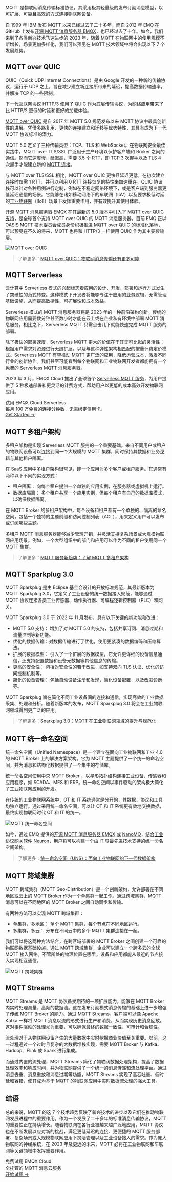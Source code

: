 MQTT 是物联网消息传输标准协议，其采用极其轻量级的发布订阅消息模型，以可扩展、可靠且高效的方式连接物联网设备。

自 1999 年 IBM 发布 MQTT 以来已经过去了二十多年，而自 2012 年 EMQ 在 GitHub 上发布[开源 MQTT 消息服务器 EMQX](https://github.com/emqx/emqx)，也已经过去了十年。如今，我们来到了各类新兴技术飞速进步的 2023 年，随着 MQTT 在物联网中的使用规模不断增长，场景更加多样化，我们可以预见在 MQTT 技术领域中将会出现以下 7 个发展趋势。

## MQTT over QUIC

QUIC（Quick UDP Internet Connections）是由 Google 开发的一种新的传输协议，运行于 UDP 之上，旨在减少建立新连接所带来的延迟，提高数据传输速率，并解决 TCP 的一些限制。

下一代互联网协议 HTTP/3 使用了 QUIC 作为底层传输协议，为网络应用带来了比 HTTP/2 更低的时延和更好的加载体验。

[MQTT over QUIC](https://www.emqx.com/zh/blog/mqtt-over-quic) 是自 2017 年 MQTT 5.0 规范发布以来 MQTT 协议中最具创新性的进展。凭借多路复用、更快的连接建立和迁移等优势特性，其具有成为下一代 MQTT 协议标准的潜力。

MQTT 5.0 定义了三种传输类型：TCP、TLS 和 WebSocket。在物联网安全最佳实践中，MQTT over TLS/SSL 广泛用于生产环境以保护客户端和 Broker 之间的通信。然而它速度慢、延迟高，需要 3.5 个 RTT，即 TCP 3 次握手以及 TLS 4 次握手才能建立新的 [MQTT 连接](https://www.emqx.com/zh/blog/how-to-set-parameters-when-establishing-an-mqtt-connection)。

与 MQTT over TLS/SSL 相比，MQTT over QUIC 更快且延迟更低，在初次建立连接时仅需 1 RTT，并可以利用 0 RTT 连接恢复的特性来加速重连。QUIC 协议栈可以针对各种用例进行定制，例如在不稳定网络环境下，或是客户端到服务器更低延迟通信的场景。它能够在诸如移动网络下的车联网（IoV）以及要求极低时延的[工业物联网](https://www.emqx.com/zh/blog/iiot-explained-examples-technologies-benefits-and-challenges)（IIoT）场景下发挥重要作用，并有效提升其使用体验。

开源 MQTT 消息服务器 EMQX 在其最新的 [5.0 版本](https://www.emqx.com/zh/blog/tag/emqx-5-0-%E4%BA%A7%E5%93%81%E8%A7%A3%E8%AF%BB)中引入了 [MQTT over QUIC 支持](https://www.emqx.com/zh/blog/mqtt-over-quic)，是全球首个支持 MQTT over QUIC 的 MQTT 消息服务器。目前 EMQ 正以 OASIS MQTT 技术委员会成员身份积极推进 MQTT over QUIC 的标准化落地，可以预见在不久的将来，MQTT 也将和 HTTP/3 一样使用 QUIC 作为其主要传输层。

![MQTT over QUIC](https://assets.emqx.com/images/a172e1693e8b7c86ec51e5d69936a802.png)

> 了解更多：[MQTT over QUIC：物联网消息传输还有更多可能](https://www.emqx.com/zh/blog/mqtt-over-quic)

## MQTT Serverless

云计算中 Serverless 模式的兴起标志着应用的设计、开发、部署和运行方式发生了突破性的范式转变。这种模式下开发者将能够专注于应用的业务逻辑，无需管理基础设施，从而提高敏捷性、可扩展性和成本效益。

Serverless 模式的 MQTT 消息服务器将是 2023 年的一种前沿架构创新。传统的物联网应用需要数分钟甚至数小时才能在云上或在企业私有环境中部署 MQTT 消息服务，相比之下，Serverless MQTT 只需点击几下就能快速完成 MQTT 服务的部署。

除了极快的部署速度，Serverless MQTT 更大的价值在于其无可比拟的灵活性：根据用户需求对资源进行无缝扩展，以及与这种弹性架构相匹配的按量计费定价模式。Serverless MQTT 有望推动 MQTT 更广泛的应用，降低运营成本，激发不同行业的创新协作。我们甚至可能看到每个物联网和工业物联网开发者都能拥有一个免费的 Serverless MQTT 消息服务器。

2023 年 3 月，EMQX Cloud 推出了全球首个 [Serverless MQTT 服务](https://www.emqx.com/zh/blog/emqx-cloud-serverless-launched)，为用户提供了 5 秒极速部署和更灵活的计费方式，帮助用户以更低的成本高效开发物联网应用。

<section class="promotion">
    <div>
        试用 EMQX Cloud Serverless
        <div class="is-size-14 is-text-normal has-text-weight-normal">每月 100 万免费的连接分钟数，无需绑定信用卡。</div>
    </div>
    <a href="https://accounts-zh.emqx.com/signup?continue=https://cloud.emqx.com/console/deployments/0?oper=new" class="button is-gradient px-5">Get Started →</a>
</section>

## MQTT 多租户架构

多租户架构是实现 Serverless MQTT 服务的一个重要基础。来自不同用户或租户的物联网设备可以连接到同一个大规模的 MQTT 集群，同时保持其数据和业务逻辑与其他租户隔离。

在 SaaS 应用中多租户架构很常见，即一个应用为多个客户或租户服务。其通常有两种以下不同的实现方式：

- 租户隔离： 向每个租户提供一个单独的应用实例，在服务器或虚拟机上运行。
- 数据库隔离： 多个租户共享一个应用实例，但每个租户有自己的数据库模式，以确保数据隔离。

在 MQTT Broker 的多租户架构中，每个设备和租户都有一个单独的、隔离的命名空间，包括一个独特的主题前缀和访问控制列表（ACL），用来定义用户可以发布或订阅哪些主题。

多租户 MQTT 消息服务器能够减少管理开销，并灵活支持复杂场景或大规模物联网应用场景。例如，一个大型组织中的部门和应用可以作为不同的租户使用同一个 MQTT 集群。

> 了解更多：[MQTT 服务新趋势：了解 MQTT 多租户架构](https://www.emqx.com/zh/blog/multi-tenancy-architecture-in-mqtt)

## MQTT Sparkplug 3.0

MQTT Sparkplug 是由 Eclipse 基金会设计的开放标准规范，其最新版本为 MQTT Sparkplug 3.0，它定义了工业设备的统一数据接入规范，能够通过 MQTT 协议连接各类工业传感器、动作执行器、可编程逻辑控制器（PLC）和网关。

MQTT Sparkplug 3.0 于 2022 年 11 月发布，具有以下关键的新功能和改进：

- MQTT 5.0 支持： 增加了对 MQTT 5.0 的支持，包括共享订阅、消息过期和流量控制等新功能。
- 优化的数据传输：对数据传输进行了优化，使用更紧凑的数据编码和压缩算法。
- 扩展的数据模型： 引入了一个扩展的数据模型，它允许更详细的设备信息通信，还支持配置数据和设备元数据等其他信息的传输。
- 更高的安全性： 包括对安全性的若干改进，如支持双向 TLS 认证、优化的访问控制机制等。
- 简化的设备管理： 包括自动设备注册和发现，简化设备配置，以及改进诊断等。

MQTT Sparkplug 旨在简化不同工业设备间的连接和通信，实现高效的工业数据采集、处理和分析。随着新版本的发布，MQTT Sparkplug 3.0 将会在工业物联网领域得到更广泛的应用。

> 了解更多：[Sparkplug 3.0：MQTT 在工业物联网领域的提升与规范化](https://www.emqx.com/zh/blog/sparkplug-3-0-advancements-and-formalization-in-mqtt-for-iiot)

## MQTT 统一命名空间

统一命名空间（Unified Namespace）是一个建立在面向工业物联网和工业 4.0 的 MQTT Broker 上的解决方案架构。它为 MQTT 主题提供了一个统一的命名空间，并为消息和结构化数据提供了一个集中的存储库。

统一命名空间使用中央 MQTT Broker ，以星形拓扑结构连接工业设备、传感器和应用程序，如 SCADA、MES 和 ERP。统一命名空间以事件驱动的架构极大简化了工业物联网应用的开发。

在传统的工业物联网系统中，OT 和 IT 系统通常是分开的，其数据、协议和工具均独立运行。通过采用统一命名空间，可以让 OT 和 IT 系统更有效地交换数据，最终实现物联网时代 OT 和 IT 的统一。

![MQTT 统一命名空间](https://assets.emqx.com/images/4bd773c5f0197e690c0c819f75940d95.png)

如今，通过 EMQ 提供的[开源 MQTT 消息服务器 EMQX](https://github.com/emqx/emqx) 或 [NanoMQ](https://nanomq.io/zh)，结合[工业协议网关软件 Neuron](https://github.com/emqx/neuron)，用户将可以构建一个由 IT 界最先进技术支持的统一命名空间架构。

> 了解更多：[统一命名空间（UNS）：面向工业物联网的下一代数据架构](https://www.emqx.com/zh/blog/unified-namespace-next-generation-data-fabric-for-iiot)

## MQTT 跨域集群

MQTT 跨域集群（MQTT Geo-Distribution）是一个创新架构，允许部署在不同地区或云上的 MQTT Broker 作为一个单集群一起工作。通过跨域集群，MQTT 消息可以在不同地区的 MQTT Broker 之间自动同步和传输。

有两种方法可以实现 MQTT 跨域集群：

- 单集群，多地区： 单个 MQTT 集群，每个节点在不同地区运行。
- 多集群，多云： 分布在不同云中的多个 MQTT 集群连接在一起。

我们可以将这两种方法结合，在跨区域部署的 MQTT Broker 之间创建一个可靠的物联网数据基础设施。通过 MQTT 跨域集群，企业可以建立一个跨多云的全球 MQTT 接入网络。不管所处的物理位置在哪里，设备和应用都能从最近的节点接入实现相互通信。

![MQTT 跨域集群](https://assets.emqx.com/images/8d37c93155161dc872b657673d028372.png)

## MQTT Streams

MQTT Streams 是 MQTT 协议备受期待的一项扩展能力，能够在 MQTT Broker 内实时处理海量、高频的数据流。这在发布订阅模式消息传输的基础上进一步增强了传统 MQTT Broker 的能力。通过 MQTT Streams，客户端可以像 Apache Kafka 一样将 MQTT 消息以流的形式进行生产和消费，从而实现历史消息回放。这对事件驱动的处理尤为重要，可以确保最终的数据一致性、可审计和合规性。

流处理对于从物联网设备产生的大量数据中实时挖掘商业价值至关重要。以前，这一过程通过一个过时且复杂的大数据堆栈实现，需要 MQTT Broker 与 Kafka、Hadoop、Flink 或 Spark 进行集成。

而通过内置的流处理，MQTT Streams 简化了物联网数据处理架构，提高了数据处理效率和响应时间，并为物联网提供了一个统一的消息传递和流处理平台。通过消息去重、消息重放和消息过期等功能，MQTT Streams 实现了高吞吐量、低时延和容错，使其成为基于 MQTT 的物联网应用中实时数据流处理的强大工具。

## 结语

总的来说，MQTT 的这 7 个技术趋势反映了新兴技术的进步以及它们在推动物联网发展进程中的重要作用。作为一个发展了二十多年的标准消息传输协议，MQTT 的重要性正在持续增长。随着物联网在各行业被越来越广泛地应用，MQTT 协议也在不断发展以应对新的挑战，满足更低延迟的连接、更便捷的 MQTT 服务部署、复杂场景或大规模物联网应用下灵活管理以及工业设备接入的需求。作为庞大物联网的神经系统，在 2023 年及更远的未来，MQTT 必将在工业物联网和车联网等关键领域中发挥重要作用。


<section class="promotion">
    <div>
        免费试用 EMQX Cloud
        <div class="is-size-14 is-text-normal has-text-weight-normal">全托管的 MQTT 消息云服务</div>
    </div>
    <a href="https://accounts-zh.emqx.com/signup?continue=https://cloud.emqx.com/console/deployments/0?oper=new" class="button is-gradient px-5">开始试用 →</a>
</section>

